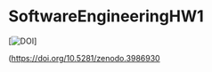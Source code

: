 # SoftwareEngineeringHW1

[![DOI](https://zenodo.org/badge/DOI/10.5281/zenodo.3986930.svg)]

(https://doi.org/10.5281/zenodo.3986930
